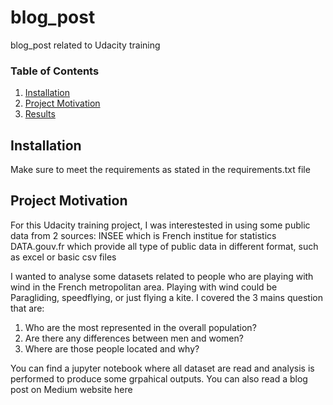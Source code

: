 # blog_post
blog_post related to Udacity training


### Table of Contents

1. [Installation](#installation)
2. [Project Motivation](#motivation)
3. [Results](#results)


## Installation <a name="installation"></a>

Make sure to meet the requirements as stated in the requirements.txt file

## Project Motivation<a name="motivation"></a>

For this Udacity training project, I was interestested in using some public data from 2 sources:
INSEE which is French institue for statistics
DATA.gouv.fr which provide all type of public data in different format, such as excel or basic csv files

I wanted to analyse some datasets related to people who are playing with wind in the French metropolitan area. Playing with wind could be Paragliding, speedflying, or just flying a kite.
I covered the 3 mains question that are:
1. Who are the most represented in the overall population?
2. Are there any differences between men and women?
3. Where are those people located and why?

You can find a jupyter notebook where all dataset are read and analysis is performed to produce some grpahical outputs.
You can also read a blog post on Medium website here
